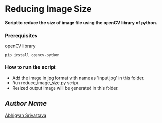 # Reducing Image Size
#### Script to reduce the size of image file using the openCV library of python.

### Prerequisites
openCV library

`pip install opencv-python`

### How to run the script
- Add the image in jpg format with name as 'input.jpg' in this folder.
- Run reduce_image_size.py script.
- Resized output image will be generated in this folder.

## *Author Name*
[Abhigyan Srivastava](https://github.com/Abhigyan-Srivastava)
